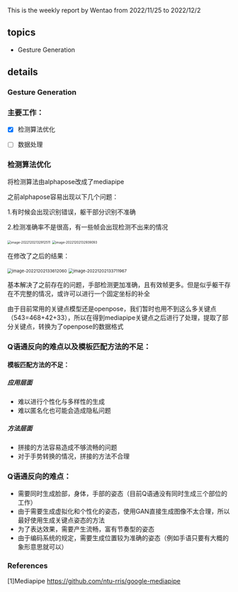 This is the weekly report by Wentao from 2022/11/25 to  2022/12/2

## topics

- Gesture Generation

## details



### **Gesture Generation**

### 主要工作：

- [x] 检测算法优化
- [ ] 数据处理



### 检测算法优化

将检测算法由alphapose改成了mediapipe

之前alphapose容易出现以下几个问题：

1.有时候会出现识别错误，躯干部分识别不准确

2.检测准确率不是很高，有一些帧会出现检测不出来的情况 

<img src="C:\Users\41885\AppData\Roaming\Typora\typora-user-images\image-20221202132912511.png" alt="image-20221202132912511" style="zoom:50%;" />



<img src="C:\Users\41885\AppData\Roaming\Typora\typora-user-images\image-20221202132939093.png" alt="image-20221202132939093" style="zoom:50%;" />



在修改了之后的结果：

<img src="C:\Users\41885\AppData\Roaming\Typora\typora-user-images\image-20221202133612060.png" alt="image-20221202133612060" style="zoom: 67%;" />

<img src="C:\Users\41885\AppData\Roaming\Typora\typora-user-images\image-20221202133711967.png" alt="image-20221202133711967" style="zoom: 67%;" />

基本解决了之前存在的问题，手部检测更加准确，且有效帧更多。但是似乎躯干存在不完整的情况，或许可以进行一个固定坐标的补全



由于目前常用的关键点模型还是openpose，我们暂时也用不到这么多关键点（543=468+42+33），所以在得到mediapipe关键点之后进行了处理，提取了部分关键点，转换为了openpose的数据格式



### Q语通反向的难点以及模板匹配方法的不足：

#### 模板匹配方法的不足：

##### 应用层面

- 难以进行个性化与多样性的生成
- 难以匿名化也可能会造成隐私问题

##### 方法层面

- 拼接的方法容易造成不够流畅的问题
- 对于手势转换的情况，拼接的方法不合理



### Q语通反向的难点：

- 需要同时生成脸部，身体，手部的姿态（目前Q语通没有同时生成三个部位的工作）
- 由于需要生成虚拟化和个性化的姿态，使用GAN直接生成图像不太合理，所以最好使用生成关键点姿态的方法
- 为了表达效果，需要产生流畅，富有节奏型的姿态
- 由于编码系统的规定，需要生成位置较为准确的姿态（例如手语只要有大概的象形意思就可以）









### References

[1]Mediapipe     https://github.com/ntu-rris/google-mediapipe
